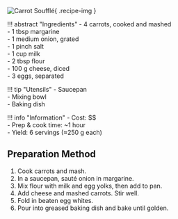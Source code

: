 ![Carrot Soufflé](../images/carrot-souffle.jpg){ .recipe-img }

!!! abstract "Ingredients"
    - 4 carrots, cooked and mashed  
    - 1 tbsp margarine  
    - 1 medium onion, grated  
    - 1 pinch salt  
    - 1 cup milk  
    - 2 tbsp flour  
    - 100 g cheese, diced  
    - 3 eggs, separated  

!!! tip "Utensils"
    - Saucepan  
    - Mixing bowl  
    - Baking dish  

!!! info "Information"
    - Cost: $$  
    - Prep & cook time: ~1 hour  
    - Yield: 6 servings (≈250 g each)  

## Preparation Method

1. Cook carrots and mash.  
2. In a saucepan, sauté onion in margarine.  
3. Mix flour with milk and egg yolks, then add to pan.  
4. Add cheese and mashed carrots. Stir well.  
5. Fold in beaten egg whites.  
6. Pour into greased baking dish and bake until golden.  